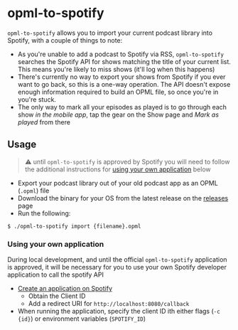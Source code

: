 # opml-to-spotify

`opml-to-spotify` allows you to import your current podcast library into Spotify, with a couple of things to note:

* As you're unable to add a podcast to Spotify via RSS, `opml-to-spotify` searches the Spotify API for shows matching the title of your current list. This means you're likely to miss shows (it'll log when this happens)
* There's currently no way to export your shows from Spotify if you ever want to go back, so this is a one-way operation. The API doesn't expose enough information required to build an OPML file, so once you're in you're stuck.
* The only way to mark all your episodes as played is to go through each show _in the mobile app_, tap the gear on the Show page and _Mark as played_ from there

## Usage

> :warning: until `opml-to-spotify` is approved by Spotify you will need to follow the additional instructions for [using your own application](#Using-your-own-application) below 

* Export your podcast library out of your old podcast app as an OPML (`.opml`) file
* Download the binary for your OS from the latest release on the [releases](https://github.com/elliotwms/opml-to-spotify/releases) page
* Run the following:
```shell
$ ./opml-to-spotify import {filename}.opml
```

### Using your own application

During local development, and until the official `opml-to-spotify` application is approved, it will be necessary for you to use your own Spotify developer application to call the spotify API 

* [Create an application on Spotify](https://developer.spotify.com/dashboard/applications)
  * Obtain the Client ID
  * Add a redirect URI for `http://localhost:8080/callback`
* When running the application, specify the client ID ith either flags (`-c {id}`) or environment variables (`SPOTIFY_ID`)
